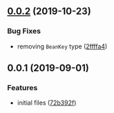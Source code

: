 ## [0.0.2](https://github.com/gavar/mvcs/compare/v/event-linker/0.0.1...v/event-linker/0.0.2) (2019-10-23)


### Bug Fixes

* removing `BeanKey` type ([2ffffa4](https://github.com/gavar/mvcs/commit/2ffffa4))

## 0.0.1 (2019-09-01)


### Features

* initial files ([72b392f](https://github.com/gavar/mvcs/commit/72b392f))
